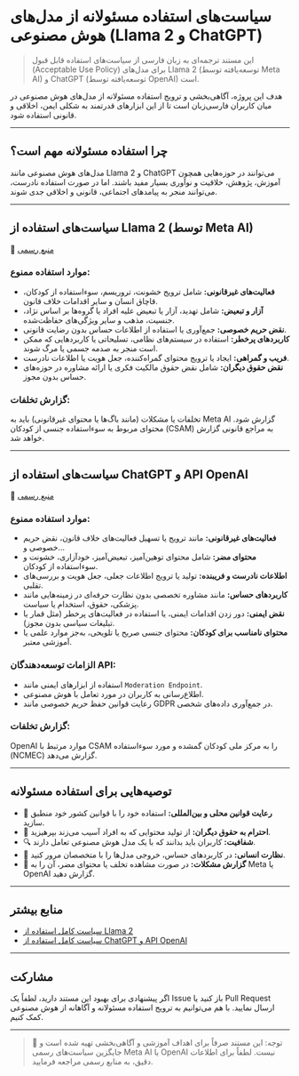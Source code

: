 
# سیاست‌های استفاده مسئولانه از مدل‌های هوش مصنوعی (Llama 2 و ChatGPT)

> این مستند ترجمه‌ای به زبان فارسی از سیاست‌های استفاده قابل قبول (Acceptable Use Policy) برای مدل‌های Llama 2 (توسعه‌یافته توسط Meta AI) و ChatGPT (توسعه‌یافته توسط OpenAI) است.

هدف این پروژه، آگاهی‌بخشی و ترویج استفاده مسئولانه از مدل‌های هوش مصنوعی در میان کاربران فارسی‌زبان است تا از این ابزارهای قدرتمند به شکلی ایمن، اخلاقی و قانونی استفاده شود.

---

## چرا استفاده مسئولانه مهم است؟

مدل‌های هوش مصنوعی مانند Llama 2 و ChatGPT می‌توانند در حوزه‌هایی همچون آموزش، پژوهش، خلاقیت و نوآوری بسیار مفید باشند. اما در صورت استفاده نادرست، می‌توانند منجر به پیامدهای اجتماعی، قانونی و اخلاقی جدی شوند.

---

## سیاست‌های استفاده از Llama 2 (توسط Meta AI)

🔗 [منبع رسمی](https://ai.meta.com/llama/use-policy)

### موارد استفاده ممنوع:

- **فعالیت‌های غیرقانونی:** شامل ترویج خشونت، تروریسم، سوءاستفاده از کودکان، قاچاق انسان و سایر اقدامات خلاف قانون.
- **آزار و تبعیض:** شامل تهدید، آزار یا تبعیض علیه افراد یا گروه‌ها بر اساس نژاد، جنسیت، مذهب و سایر ویژگی‌های حفاظت‌شده.
- **نقض حریم خصوصی:** جمع‌آوری یا استفاده از اطلاعات حساس بدون رضایت قانونی.
- **کاربردهای پرخطر:** استفاده در سیستم‌های نظامی، تسلیحاتی یا کاربردهایی که ممکن است منجر به صدمه جسمی یا مرگ شوند.
- **فریب و گمراهی:** ایجاد یا ترویج محتوای گمراه‌کننده، جعل هویت یا اطلاعات نادرست.
- **نقض حقوق دیگران:** شامل نقض حقوق مالکیت فکری یا ارائه مشاوره در حوزه‌های حساس بدون مجوز.

### گزارش تخلفات:

تخلفات یا مشکلات (مانند باگ‌ها یا محتوای غیرقانونی) باید به Meta AI گزارش شود. محتوای مربوط به سوءاستفاده جنسی از کودکان (CSAM) به مراجع قانونی گزارش خواهد شد.

---

## سیاست‌های استفاده از ChatGPT و API OpenAI

🔗 [منبع رسمی](https://openai.com/policies/usage-policies)

### موارد استفاده ممنوع:

- **فعالیت‌های غیرقانونی:** مانند ترویج یا تسهیل فعالیت‌های خلاف قانون، نقض حریم خصوصی و...
- **محتوای مضر:** شامل محتوای توهین‌آمیز، تبعیض‌آمیز، خودآزاری، خشونت و سوءاستفاده از کودکان.
- **اطلاعات نادرست و فریبنده:** تولید یا ترویج اطلاعات جعلی، جعل هویت و بررسی‌های تقلبی.
- **کاربردهای حساس:** مانند مشاوره تخصصی بدون نظارت حرفه‌ای در زمینه‌هایی مانند پزشکی، حقوق، استخدام یا سیاست.
- **نقض ایمنی:** دور زدن اقدامات ایمنی، یا استفاده در فعالیت‌های پرخطر (مثل قمار یا تبلیغات سیاسی بدون مجوز).
- **محتوای نامناسب برای کودکان:** محتوای جنسی صریح یا تلویحی، به‌جز موارد علمی یا آموزشی معتبر.

### الزامات توسعه‌دهندگان API:

- استفاده از ابزارهای ایمنی مانند `Moderation Endpoint`.
- اطلاع‌رسانی به کاربران در مورد تعامل با هوش مصنوعی.
- رعایت قوانین حفظ حریم خصوصی مانند GDPR در جمع‌آوری داده‌های شخصی.

### گزارش تخلفات:

OpenAI موارد مرتبط با CSAM را به مرکز ملی کودکان گمشده و مورد سوءاستفاده (NCMEC) گزارش می‌دهد.

---

## توصیه‌هایی برای استفاده مسئولانه

- 📜 **رعایت قوانین محلی و بین‌المللی:** استفاده خود را با قوانین کشور خود منطبق سازید.
- 🤝 **احترام به حقوق دیگران:** از تولید محتوایی که به افراد آسیب می‌زند بپرهیزید.
- 🔍 **شفافیت:** کاربران باید بدانند که با یک مدل هوش مصنوعی تعامل دارند.
- 👥 **نظارت انسانی:** در کاربردهای حساس، خروجی مدل‌ها را با متخصصان مرور کنید.
- 🚨 **گزارش مشکلات:** در صورت مشاهده تخلف یا محتوای مضر، آن را به Meta یا OpenAI گزارش دهید.

---

## منابع بیشتر

- [سیاست کامل استفاده از Llama 2](https://ai.meta.com/llama/use-policy)
- [سیاست کامل استفاده از ChatGPT و API OpenAI](https://openai.com/policies/usage-policies)


---

## مشارکت

اگر پیشنهادی برای بهبود این مستند دارید، لطفاً یک Issue باز کنید یا Pull Request ارسال نمایید. با هم می‌توانیم به ترویج استفاده مسئولانه و آگاهانه از هوش مصنوعی کمک کنیم.

---

> 🛑 توجه: این مستند صرفاً برای اهداف آموزشی و آگاهی‌بخشی تهیه شده است و جایگزین سیاست‌های رسمی Meta AI یا OpenAI نیست. لطفاً برای اطلاعات دقیق، به منابع رسمی مراجعه فرمایید.

